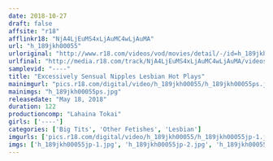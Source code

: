 ```yaml
---
date: 2018-10-27
draft: false
affsite: "r18"
afflinkr18: "NjA4LjEuMS4xLjAuMC4wLjAuMA"
url: "h_189jkh00055"
urloriginal: "http://www.r18.com/videos/vod/movies/detail/-/id=h_189jkh00055"
urlfinal: "http://media.r18.com/track/NjA4LjEuMS4xLjAuMC4wLjAuMA/videos/vod/movies/detail/-/id=h_189jkh00055"
samplevid: "----"
title: "Excessively Sensual Nipples Lesbian Hot Plays"
mainimgurl: "pics.r18.com/digital/video/h_189jkh00055/h_189jkh00055ps.jpg"
mainimgs: "h_189jkh00055ps.jpg"
releasedate: "May 18, 2018"
duration: 122
productioncomp: "Lahaina Tokai"
girls: ['----']
categories: ['Big Tits', 'Other Fetishes', 'Lesbian']
imgurls: ['pics.r18.com/digital/video/h_189jkh00055/h_189jkh00055jp-1.jpg', 'pics.r18.com/digital/video/h_189jkh00055/h_189jkh00055jp-2.jpg', 'pics.r18.com/digital/video/h_189jkh00055/h_189jkh00055jp-3.jpg', 'pics.r18.com/digital/video/h_189jkh00055/h_189jkh00055jp-4.jpg', 'pics.r18.com/digital/video/h_189jkh00055/h_189jkh00055jp-5.jpg', 'pics.r18.com/digital/video/h_189jkh00055/h_189jkh00055jp-6.jpg', 'pics.r18.com/digital/video/h_189jkh00055/h_189jkh00055jp-7.jpg', 'pics.r18.com/digital/video/h_189jkh00055/h_189jkh00055jp-8.jpg', 'pics.r18.com/digital/video/h_189jkh00055/h_189jkh00055jp-9.jpg', 'pics.r18.com/digital/video/h_189jkh00055/h_189jkh00055jp-10.jpg', 'pics.r18.com/digital/video/h_189jkh00055/h_189jkh00055jp-11.jpg', 'pics.r18.com/digital/video/h_189jkh00055/h_189jkh00055jp-12.jpg', 'pics.r18.com/digital/video/h_189jkh00055/h_189jkh00055jp-13.jpg', 'pics.r18.com/digital/video/h_189jkh00055/h_189jkh00055jp-14.jpg', 'pics.r18.com/digital/video/h_189jkh00055/h_189jkh00055jp-15.jpg', 'pics.r18.com/digital/video/h_189jkh00055/h_189jkh00055jp-16.jpg', 'pics.r18.com/digital/video/h_189jkh00055/h_189jkh00055jp-17.jpg', 'pics.r18.com/digital/video/h_189jkh00055/h_189jkh00055jp-18.jpg', 'pics.r18.com/digital/video/h_189jkh00055/h_189jkh00055jp-19.jpg', 'pics.r18.com/digital/video/h_189jkh00055/h_189jkh00055jp-20.jpg']
imgs: ['h_189jkh00055jp-1.jpg', 'h_189jkh00055jp-2.jpg', 'h_189jkh00055jp-3.jpg', 'h_189jkh00055jp-4.jpg', 'h_189jkh00055jp-5.jpg', 'h_189jkh00055jp-6.jpg', 'h_189jkh00055jp-7.jpg', 'h_189jkh00055jp-8.jpg', 'h_189jkh00055jp-9.jpg', 'h_189jkh00055jp-10.jpg', 'h_189jkh00055jp-11.jpg', 'h_189jkh00055jp-12.jpg', 'h_189jkh00055jp-13.jpg', 'h_189jkh00055jp-14.jpg', 'h_189jkh00055jp-15.jpg', 'h_189jkh00055jp-16.jpg', 'h_189jkh00055jp-17.jpg', 'h_189jkh00055jp-18.jpg', 'h_189jkh00055jp-19.jpg', 'h_189jkh00055jp-20.jpg']
---
```

